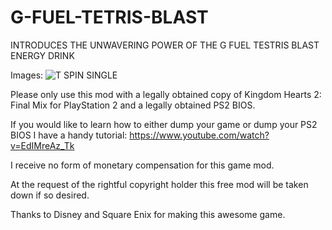 # G-FUEL-TETRIS-BLAST

INTRODUCES THE UNWAVERING POWER OF THE G FUEL TESTRIS BLAST ENERGY DRINK

Images:
![T SPIN SINGLE](https://raw.githubusercontent.com/JoshuaMarinelli/G-FUEL-TETRIS-BLAST/main/T%20SPIN%20TRIPLE.PNG)


Please only use this mod with a legally obtained copy of Kingdom Hearts 2: Final Mix for PlayStation 2 and a legally obtained PS2 BIOS.

If you would like to learn how to either dump your game or dump your PS2 BIOS I have a handy tutorial:
https://www.youtube.com/watch?v=EdIMreAz_Tk

I receive no form of monetary compensation for this game mod.

At the request of the rightful copyright holder this free mod will be taken down if so desired.

Thanks to Disney and Square Enix for making this awesome game.

